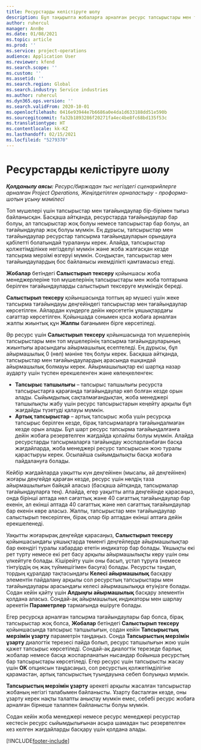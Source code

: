 ```yaml
---
title: Ресурстарды келістіруге шолу
description: Бұл тақырыпта жобаларға арналған ресурс тапсырыстары мен тағайындаулардың туралығын қамтамасыз етуге көмектесетін ақпарат берілген.
author: ruhercul
manager: AnnBe
ms.date: 01/08/2021
ms.topic: article
ms.prod: ''
ms.service: project-operations
audience: Application User
ms.reviewer: kfend
ms.search.scope: ''
ms.custom: ''
ms.assetid: ''
ms.search.region: Global
ms.search.industry: Service industries
ms.author: ruhercul
ms.dyn365.ops.version: ''
ms.search.validFrom: 2020-10-01
ms.openlocfilehash: 0416e93944e7b6686a0e4da1d633188dd51e590b
ms.sourcegitcommit: fa32b1893286f20271fa4ec4be8fc68bd135f53c
ms.translationtype: HT
ms.contentlocale: kk-KZ
ms.lasthandoff: 02/15/2021
ms.locfileid: "5279370"
---
```

# <a name="resource-reconciliation-overview"></a>Ресурстарды келістіруге шолу

_**Қолданылу аясы:** Ресурс/биржадан тыс негіздегі сценарийлерге арналған Project Operations, Жеңілдетілген орналастыру - проформа-шотын ұсыну мәмілесі_

Топ мүшелері үшін тапсырыстар мен тағайындаулар бір-бірімен тығыз байланысқан. Басқаша айтқанда, ресурстарда тағайындаулар бар болуы, ал тапсырыстар жоқ болуы немесе тапсырыстар бар болуы, ал тағайындаулар жоқ болуы мүмкін. Ең дұрысы, тапсырыстар мен тағайындаулар ресурстар тапсырма тағайындауларын орындауға қабілетті болатындай туралануы керек. Алайда, тапсырыстар қолжетімділікке негізделуі мүмкін және жоба жалғасқан кезде тапсырма мерзімі өзгеруі мүмкін. Сондықтан, тапсырыстар мен тағайындаулардың бос байланысы икемділікті қамтамасыз етеді.

**Жобалар** бетіндегі **Салыстырып тексеру** қойыншасы жоба менеджерлеріне топ мүшелерінің тапсырыстары мен жоба топтарына берілген тағайындауларды салыстырып тексеруге мүмкіндік береді.

**Салыстырып тексеру** қойыншасында топтың әр мүшесі үшін жеке тапсырма тағайындауы деңгейіндегі тапсырыстар мен тағайындаулар көрсетілген. Айлардан күндерге дейін көрсететін ұяшықтардағы сағаттар көрсетілген. Қойыншада сонымен қоса жобаға арналған жалпы жиынтық құн **Жалпы** бағанымен бірге көрсетіледі.

Әр ресурс үшін **Салыстырып тексеру** қойыншасында топ мүшелерінің тапсырыстары мен топ мүшелерінің тапсырма тағайындауларының жиынтығы арасындағы айырмашылық есептеледі. Ең дұрысы, бұл айырмашылық 0 (нөл) мәніне тең болуы керек. Басқаша айтқанда, тапсырыстар мен тағайындаулардың арасында ешқандай айырмашылық болмауы керек. Айырмашылықтар екі шартқа назар аударту үшін түспен ерекшеленген және көлеңкеленген:

- **Тапсырыс тапшылығы** – тапсырыс тапшылығы ресурста тапсырыстарға қарағанда тағайындаулар көп болған кезде орын алады. Сыйымдылық сақталмағандықтан, жоба менеджері тапшылықты жабу үшін ресурс тапсырыстарын кеңейту арқылы бұл жағдайды түзетуді қалауы мүмкін.
- **Артық тапсырыстар** – артық тапсырыс жоба үшін ресурсқа тапсырыс берілген кезде, бірақ тапсырмаларға тағайындалмаған кезде орын алады. Бұл шарт ресурс тапсырма тағайындалғанға дейін жобаға резервтелген жағдайда қолайлы болуы мүмкін. Алайда ресурстарды тапсырмаларға тағайындау жоспарланбаған басқа жағдайларда, жоба менеджері ресурс тапсырысын жою туралы қарастыруы керек. Осылайша сыйымдылықты басқа жобаға пайдалануға болады.

Кейбір жағдайларда уақытты күн деңгейінен (мысалы, ай деңгейінен) жоғары деңгейде қараған кезде, ресурс үшін нөлдің таза айырмашылығын байқай аласыз (басқаша айтқанда, тапсырмалар тағайындауларға тең). Алайда, егер уақытты апта деңгейінде қарасаңыз, онда бірінші аптада нөл сағаттық және 40 сағаттық тағайындаулар бар екенін, ал екінші аптада 40 сағаттық және нөл сағаттық тағайындаулар бар екенін көре аласыз. Жалпы, тапсырыстар мен тағайындаулар салыстырып тексерілген, бірақ олар бір аптадан екінші аптаға дейін ерекшеленеді.

Уақытты жоғарырақ деңгейде қарасаңыз, **Салыстырып тексеру** қойыншасындағы ұяшықтарда төменгі деңгейлерде айырмашылықтар бар екендігі туралы хабардар ететін индикатор бар болады. Ұяшықты екі рет түрту немесе екі рет басу арқылы айырмашылықты көру үшін оны үлкейтуге болады. Кішірейту үшін оны басып, ұстап тұруға (немесе тінтуірдің оң жақ түймешігімен басуға) болады. Ресурсты таңдап, тордың құралдар тақтасындағы **Келесі айырмашылық** басқару элементін пайдалану арқылы сол ресурстың тапсырыстары мен тағайындаулары арасындағы келесі айырмашылыққа өтуіңізге болады. Содан кейін қайту үшін **Алдыңғы айырмашылық** басқару элементін қолдана аласыз. Сондай-ақ айырмашылық индикаторы мен шарлау әрекетін **Параметрлер** тармағында өшіруге болады.

Егер ресурсқа арналған тапсырма тағайындаулары бар болса, бірақ тапсырыстар жоқ болса, **Жобалар** бетіндегі **Салыстырып тексеру** қойыншасында тапсырыс тапшылығын, содан кейін **Тапсырыстың мерзімін ұзарту** параметрін таңдаңыз. Сонда **Тапсырыстың мерзімін ұзарту** диалогтік терезесі пайда болып, ресурс тапшылығын жою үшін қажет тапсырыс көрсетіледі. Сондай-ақ диалогтік терезеде барлық жобалар немесе басқа жоспарланатын нысандар бойынша ресурстың бар тапсырыстары көрсетіледі. Егер ресурс үшін тапсырысты жасау үшін **OK** опциясын таңдасаңыз, сол ресурстың қолжетімділігіне қарамастан, артық тапсырыстың туындауына себеп болуыңыз мүмкін.

**Тапсырыстың мерзімін ұзарту** әрекеті арқылы жасалған тапсырыстар жобаның негізгі талабымен байланысты. Ұзарту басталған кезде, оны ұзарту керек нақты талапты анықтау мүмкін емес, себебі ресурс жобаға арналған бірнеше талаппен байланысты болуы мүмкін.

Содан кейін жоба менеджері немесе ресурс менеджері ресурстар кестесін ресурс сыйымдылығынан асыра шамадан тыс резервтелген кез келген жағдайларды басқару үшін қолдана алады.


[!INCLUDE[footer-include](../includes/footer-banner.md)]